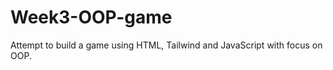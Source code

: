 # Week3-OOP-game

Attempt to build a game using HTML, Tailwind and JavaScript with focus on OOP.



